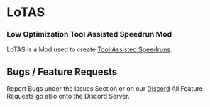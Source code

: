 # LoTAS
### Low Optimization Tool Assisted Speedrun Mod

LoTAS is a Mod used to create [Tool Assisted Speedruns](https://en.wikipedia.org/wiki/Tool-assisted_speedrun).

## Bugs / Feature Requests

Report Bugs under the Issues Section or on our [Discord](https://discord.gg/sdMc5UrGPN)
All Feature Requests go also onto the Discord Server.


